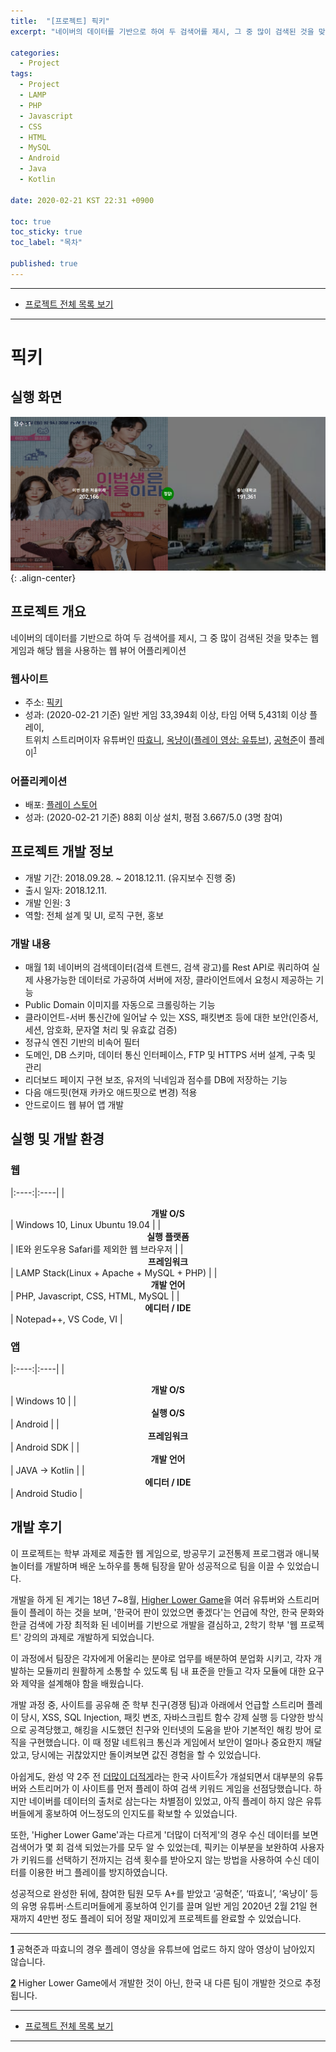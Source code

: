 ```yaml
---
title:  "[프로젝트] 픽키"
excerpt: "네이버의 데이터를 기반으로 하여 두 검색어를 제시, 그 중 많이 검색된 것을 맞추는 웹 게임과 해당 웹을 사용하는 웹 뷰어 어플리케이션"

categories:
  - Project
tags:
  - Project
  - LAMP
  - PHP
  - Javascript
  - CSS
  - HTML
  - MySQL
  - Android
  - Java
  - Kotlin

date: 2020-02-21 KST 22:31 +0900

toc: true
toc_sticky: true
toc_label: "목차"

published: true
---
```


- - -

 - [프로젝트 전체 목록 보기](/projects)

- - -

# 픽키

## 실행 화면

![](/assets/images/posts/projects/pickey/game.png){: .align-center}

## 프로젝트 개요

네이버의 데이터를 기반으로 하여 두 검색어를 제시, 그 중 많이 검색된 것을 맞추는 웹 게임과 해당 웹을 사용하는 웹 뷰어 어플리케이션

### 웹사이트
 - 주소: [픽키](https://pickey.tk)
 - 성과: (2020-02-21 기준) 일반 게임 33,394회 이상, 타임 어택 5,431회 이상 플레이,<br>
        트위치 스트리머이자 유튜버인 [따효니](https://www.twitch.tv/ddahyoni/), [옥냥이](https://www.twitch.tv/rooftopcat99/)([플레이 영상: 유튜브](https://www.youtube.com/watch?v=RIoLfo_i-tk)), [공혁준](https://www.twitch.tv/rhdgurwns/)이 플레이<sup id="tupleH1">[1](#tupleT1)</sup>

### 어플리케이션
 - 배포: [플레이 스토어](https://play.google.com/store/apps/details?id=std.neomind.pickeywebview)
 - 성과: (2020-02-21 기준) 88회 이상 설치, 평점 3.667/5.0 (3명 참여)

## 프로젝트 개발 정보

 - 개발 기간: 2018.09.28. ~ 2018.12.11. (유지보수 진행 중)
 - 출시 일자: 2018.12.11.
 - 개발 인원: 3
 - 역할: 전체 설계 및 UI, 로직 구현, 홍보

### 개발 내용

 - 매월 1회 네이버의 검색데이터(검색 트렌드, 검색 광고)를 Rest API로 쿼리하여 실제 사용가능한 데이터로 가공하여 서버에 저장, 클라이언트에서 요청시 제공하는 기능
 - Public Domain 이미지를 자동으로 크롤링하는 기능
 - 클라이언트-서버 통신간에 일어날 수 있는 XSS, 패킷변조 등에 대한 보안(인증서, 세션, 암호화, 문자열 처리 및 유효값 검증)
 - 정규식 엔진 기반의 비속어 필터
 - 도메인, DB 스키마, 데이터 통신 인터페이스, FTP 및 HTTPS 서버 설계, 구축 및 관리
 - 리더보드 페이지 구현 보조, 유저의 닉네임과 점수를 DB에 저장하는 기능
 - 다음 애드핏(현재 카카오 애드핏으로 변경) 적용
 - 안드로이드 웹 뷰어 앱 개발

## 실행 및 개발 환경

### 웹

|:----:|:----|
| **<center>개발 O/S</center>** | Windows 10, Linux Ubuntu 19.04 |
| **<center>실행 플랫폼</center>** | IE와 윈도우용 Safari를 제외한 웹 브라우저 |
| **<center>프레임워크</center>** | LAMP Stack(Linux + Apache + MySQL + PHP) |
| **<center>개발 언어</center>** | PHP, Javascript, CSS, HTML, MySQL |
| **<center>에디터 / IDE</center>** | Notepad++, VS Code, VI |

### 앱

|:----:|:----|
| **<center>개발 O/S</center>** | Windows 10 |
| **<center>실행 O/S</center>** | Android |
| **<center>프레임워크</center>** | Android SDK |
| **<center>개발 언어</center>** | JAVA → Kotlin |
| **<center>에디터 / IDE</center>** | Android Studio |

## 개발 후기

이 프로젝트는 학부 과제로 제출한 웹 게임으로, 방공무기 교전통제 프로그램과 애니북 놀이터를 개발하며 배운 노하우를 통해 팀장을 맡아 성공적으로 팀을 이끌 수 있었습니다.

개발을 하게 된 계기는 18년 7~8월, [Higher Lower Game](http://www.higherlowergame.com/)을 여러 유튜버와 스트리머들이 플레이 하는 것을 보며, '한국어 판이 있었으면 좋겠다'는 언급에 착안, 한국 문화와 한글 검색에 가장 최적화 된 네이버를 기반으로 개발을 결심하고, 2학기 학부 '웹 프로젝트' 강의의 과제로 개발하게 되었습니다.

이 과정에서 팀장은 각자에게 어울리는 분야로 업무를 배분하여 분업화 시키고, 각자 개발하는 모듈끼리 원활하게 소통할 수 있도록 팀 내 표준을 만들고 각자 모듈에 대한 요구와 제약을 설계해야 함을 배웠습니다.

개발 과정 중, 사이트를 공유해 준 학부 친구(경쟁 팀)과 아래에서 언급할 스트리머 플레이 당시, XSS, SQL Injection, 패킷 변조, 자바스크립트 함수 강제 실행 등 다양한 방식으로 공격당했고, 해킹을 시도했던 친구와 인터넷의 도움을 받아 기본적인 해킹 방어 로직을 구현했습니다. 이 때 정말 네트워크 통신과 게임에서 보안이 얼마나 중요한지 깨달았고, 당시에는 귀찮았지만 돌이켜보면 값진 경험을 할 수 있었습니다.

아쉽게도, 완성 약 2주 전 [더많이 더적게](https://www.higherlowerkorea.com/)라는 한국 사이트<sup id="tupleH2">[2](#tupleT2)</sup>가 개설되면서 대부분의 유튜버와 스트리머가 이 사이트를 먼저 플레이 하여 검색 키워드 게임을 선점당했습니다. 하지만 네이버를 데이터의 출처로 삼는다는 차별점이 있었고, 아직 플레이 하지 않은 유튜버들에게 홍보하여 어느정도의 인지도를 확보할 수 있었습니다.

또한, 'Higher Lower Game'과는 다르게 '더많이 더적게'의 경우 수신 데이터를 보면 검색어가 몇 회 검색 되었는가를 모두 알 수 있었는데, 픽키는 이부분을 보완하여 사용자가 키워드를 선택하기 전까지는 검색 횟수를 받아오지 않는 방법을 사용하여 수신 데이터를 이용한 버그 플레이를 방지하였습니다.

성공적으로 완성한 뒤에, 참여한 팀원 모두 A+를 받았고 ‘공혁준’, ‘따효니’, ‘옥냥이’ 등의 유명 유튜버·스트리머들에게 홍보하여 인기를 끌며 일반 게임 2020년 2월 21일 현재까지 4만번 정도 플레이 되어 정말 재미있게 프로젝트를 완료할 수 있었습니다.

- - - 

<b id="tupleT1">[1](#tupleH1)</b> 공혁준과 따효니의 경우 플레이 영상을 유튜브에 업로드 하지 않아 영상이 남아있지 않습니다.

<b id="tupleT2">[2](#tupleH2)</b> Higher Lower Game에서 개발한 것이 아닌, 한국 내 다른 팀이 개발한 것으로 추정됩니다.

- - -

 - [프로젝트 전체 목록 보기](/projects)

- - -